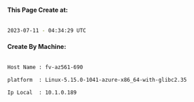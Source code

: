 
   
#### This Page Create at:

```bash

2023-07-11 - 04:34:29 UTC

```

#### Create By Machine:

```bash

Host Name : fv-az561-690

platform  : Linux-5.15.0-1041-azure-x86_64-with-glibc2.35

Ip Local  : 10.1.0.189

```

